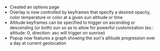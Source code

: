 - Created an options page
- Overlay is now controlled by keyframes that specify a desired opacity, color temperature or color at a given sun altitude or time
- Altitude keyframes can be specified to trigger on ascending or descending (or both) sun so as to allow for powerful customization (ex.: altitude: 0, direction: asc will trigger on sunrise)
- Popup now features a graph showing the sun's altitude progression over a day at current geolocation